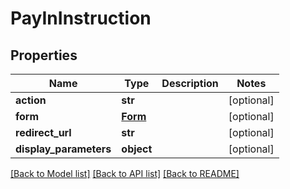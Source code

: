 # PayInInstruction

## Properties
Name | Type | Description | Notes
------------ | ------------- | ------------- | -------------
**action** | **str** |  | [optional] 
**form** | [**Form**](Form.md) |  | [optional] 
**redirect_url** | **str** |  | [optional] 
**display_parameters** | **object** |  | [optional] 

[[Back to Model list]](../README.md#documentation-for-models) [[Back to API list]](../README.md#documentation-for-api-endpoints) [[Back to README]](../README.md)

